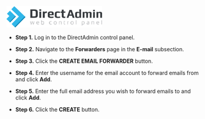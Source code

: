 <img src="/kb-images/directadmin/directadmin-logo.png" alt="DirectAdmin Logo" width="250"/>

* **Step 1.** Log in to the DirectAdmin control panel.

* **Step 2.** Navigate to the **Forwarders** page in the **E-mail** subsection.

* **Step 3.** Click the **CREATE EMAIL FORWARDER** button.

* **Step 4.** Enter the username for the email account to forward emails from and click **Add**.

* **Step 5.** Enter the full email address you wish to forward emails to and click **Add**.

* **Step 6.** Click the **CREATE** button.
